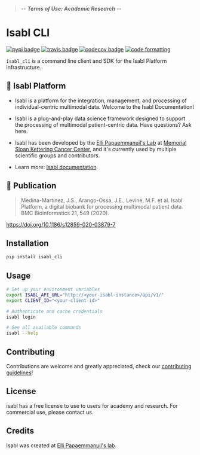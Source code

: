 >-- **_Terms of Use: Academic Research_** --

# Isabl CLI

[![pypi badge][pypi_badge]][pypi_base]
[![travis badge][travis_badge]][travis_base]
[![codecov badge][codecov_badge]][codecov_base]
[![code formatting][black_badge]][black_base]

`isabl_cli` is a command line client and SDK for the Isabl Platform infrastructure.

## 🧬 Isabl Platform

- Isabl is a platform for the integration, management, and processing of individual-centric multimodal data. Welcome to the Isabl Documentation!

- Isabl is a plug-and-play data science framework designed to support the processing of multimodal patient-centric data. Have questions? Ask here.

- Isabl has been developed by the [Elli Papaemmanuil's Lab](https://papaemmelab.org) at [Memorial Sloan Kettering Cancer Center](https://www.mskcc.org/research/ski), and it's currently used by multiple scientific groups and contributors.

- Learn more: [Isabl documentation][documentation].

## 📓 Publication

>Medina-Martínez, J.S., Arango-Ossa, J.E., Levine, M.F. et al. Isabl Platform, a digital biobank for processing multimodal patient data. BMC Bioinformatics 21, 549 (2020).

<https://doi.org/10.1186/s12859-020-03879-7>

## Installation

```bash
pip install isabl_cli
```

## Usage

```bash
# Set up your environment variables
export ISABL_API_URL="http://<your-isabl-instance>/api/v1/"
export CLIENT_ID="<your-client-id>"

# Authenticate and cache credentials
isabl login

# See all available commands
isabl --help
```

## Contributing

Contributions are welcome and greatly appreciated, check our [contributing guidelines]!

## License

isabl has a free license to use to users for academy and research. For commercial use, please contact us.

## Credits

Isabl was created at [Elli Papaemmanuil's lab].

[documentation]: https://docs.isabl.io
[contributing guidelines]: https://docs.isabl.io/contributing-guide
[elli papaemmanuil's lab]: https://www.mskcc.org/research-areas/labs/elli-papaemmanuil
[black_badge]: https://img.shields.io/badge/code%20style-black-000000.svg
[black_base]: https://github.com/ambv/black
[codecov_badge]: https://codecov.io/gh/papaemmelab/isabl_cli/branch/master/graph/badge.svg?token=ODJ8DU73PH
[codecov_base]: https://codecov.io/gh/papaemmelab/isabl_cli
[travis_badge]: https://app.travis-ci.com/papaemmelab/isabl_cli.svg?token=P6GGbmdLPwysz69FFv2X&branch=master
[travis_base]: https://travis-ci.com/papaemmelab/isabl_cli
[pypi_badge]: https://img.shields.io/pypi/v/isabl_cli.svg
[pypi_base]: https://pypi.python.org/pypi/isabl_cli


